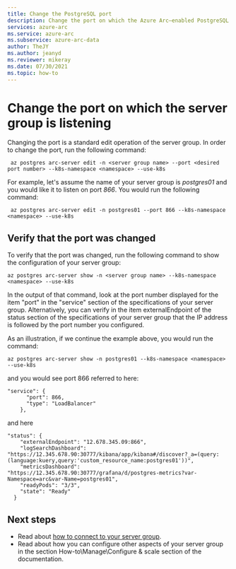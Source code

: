 ```yaml
---
title: Change the PostgreSQL port
description: Change the port on which the Azure Arc–enabled PostgreSQL Hyperscale server group is listening.
services: azure-arc
ms.service: azure-arc
ms.subservice: azure-arc-data
author: TheJY
ms.author: jeanyd
ms.reviewer: mikeray
ms.date: 07/30/2021
ms.topic: how-to
---
```



# Change the port on which the server group is listening 

Changing the port is a standard edit operation of the server group. In order to change the port, run the following command:
```azurecli
 az postgres arc-server edit -n <server group name> --port <desired port number> --k8s-namespace <namespace> --use-k8s
```

For example, let's assume the name of your server group is _postgres01_ and you would like it to listen on port _866_. You would run the following command:
```azurecli
 az postgres arc-server edit -n postgres01 --port 866 --k8s-namespace <namespace> --use-k8s
```

## Verify that the port was changed

To verify that the port was changed, run the following command to show the configuration of your server group:
```azurecli
az postgres arc-server show -n <server group name> --k8s-namespace <namespace> --use-k8s
```

In the output of that command, look at the port number displayed for the item "port" in the "service" section of the specifications of your server group.
Alternatively, you can verify in the item externalEndpoint of the status section of the specifications of your server group that the IP address is followed by the port number you configured.

As an illustration, if we continue the example above, you would run the command:
```azurecli
az postgres arc-server show -n postgres01 --k8s-namespace <namespace> --use-k8s
```

and you would see port 866 referred to here:

```console
"service": {
      "port": 866,
      "type": "LoadBalancer"
    },
```
and here

```console
"status": {
    "externalEndpoint": "12.678.345.09:866",
    "logSearchDashboard": "https://12.345.678.90:30777/kibana/app/kibana#/discover?_a=(query:(language:kuery,query:'custom_resource_name:postgres01'))",
    "metricsDashboard": "https://12.345.678.90:30777/grafana/d/postgres-metrics?var-Namespace=arc&var-Name=postgres01",
    "readyPods": "3/3",
    "state": "Ready"
  }
```
## Next steps
- Read about [how to connect to your server group](get-connection-endpoints-and-connection-strings-postgres-hyperscale.md).
- Read about how you can configure other aspects of your server group in the section How-to\Manage\Configure & scale section of the documentation.
